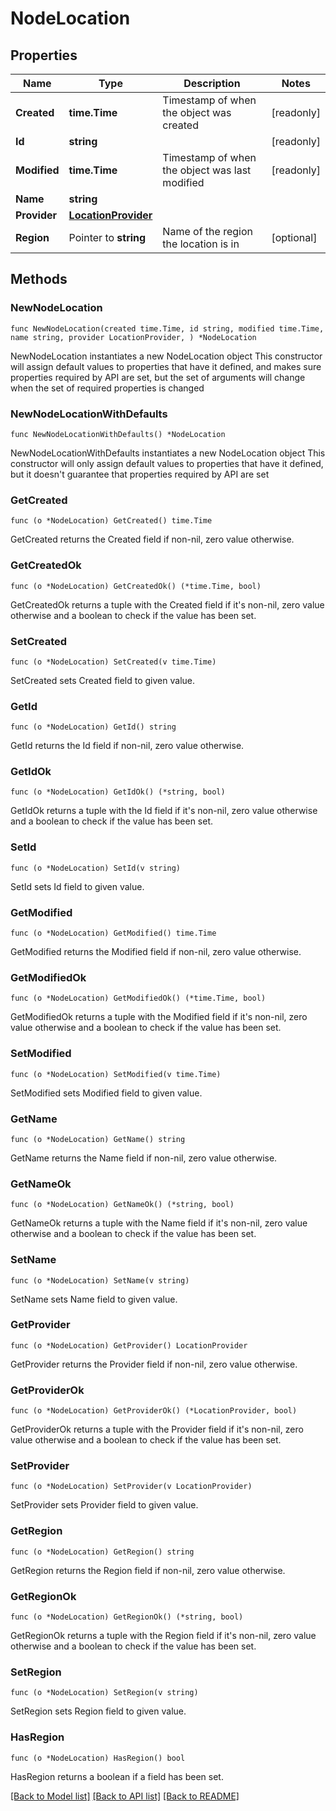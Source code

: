 # NodeLocation

## Properties

Name | Type | Description | Notes
------------ | ------------- | ------------- | -------------
**Created** | **time.Time** | Timestamp of when the object was created | [readonly] 
**Id** | **string** |  | [readonly] 
**Modified** | **time.Time** | Timestamp of when the object was last modified | [readonly] 
**Name** | **string** |  | 
**Provider** | [**LocationProvider**](LocationProvider.md) |  | 
**Region** | Pointer to **string** | Name of the region the location is in | [optional] 

## Methods

### NewNodeLocation

`func NewNodeLocation(created time.Time, id string, modified time.Time, name string, provider LocationProvider, ) *NodeLocation`

NewNodeLocation instantiates a new NodeLocation object
This constructor will assign default values to properties that have it defined,
and makes sure properties required by API are set, but the set of arguments
will change when the set of required properties is changed

### NewNodeLocationWithDefaults

`func NewNodeLocationWithDefaults() *NodeLocation`

NewNodeLocationWithDefaults instantiates a new NodeLocation object
This constructor will only assign default values to properties that have it defined,
but it doesn't guarantee that properties required by API are set

### GetCreated

`func (o *NodeLocation) GetCreated() time.Time`

GetCreated returns the Created field if non-nil, zero value otherwise.

### GetCreatedOk

`func (o *NodeLocation) GetCreatedOk() (*time.Time, bool)`

GetCreatedOk returns a tuple with the Created field if it's non-nil, zero value otherwise
and a boolean to check if the value has been set.

### SetCreated

`func (o *NodeLocation) SetCreated(v time.Time)`

SetCreated sets Created field to given value.


### GetId

`func (o *NodeLocation) GetId() string`

GetId returns the Id field if non-nil, zero value otherwise.

### GetIdOk

`func (o *NodeLocation) GetIdOk() (*string, bool)`

GetIdOk returns a tuple with the Id field if it's non-nil, zero value otherwise
and a boolean to check if the value has been set.

### SetId

`func (o *NodeLocation) SetId(v string)`

SetId sets Id field to given value.


### GetModified

`func (o *NodeLocation) GetModified() time.Time`

GetModified returns the Modified field if non-nil, zero value otherwise.

### GetModifiedOk

`func (o *NodeLocation) GetModifiedOk() (*time.Time, bool)`

GetModifiedOk returns a tuple with the Modified field if it's non-nil, zero value otherwise
and a boolean to check if the value has been set.

### SetModified

`func (o *NodeLocation) SetModified(v time.Time)`

SetModified sets Modified field to given value.


### GetName

`func (o *NodeLocation) GetName() string`

GetName returns the Name field if non-nil, zero value otherwise.

### GetNameOk

`func (o *NodeLocation) GetNameOk() (*string, bool)`

GetNameOk returns a tuple with the Name field if it's non-nil, zero value otherwise
and a boolean to check if the value has been set.

### SetName

`func (o *NodeLocation) SetName(v string)`

SetName sets Name field to given value.


### GetProvider

`func (o *NodeLocation) GetProvider() LocationProvider`

GetProvider returns the Provider field if non-nil, zero value otherwise.

### GetProviderOk

`func (o *NodeLocation) GetProviderOk() (*LocationProvider, bool)`

GetProviderOk returns a tuple with the Provider field if it's non-nil, zero value otherwise
and a boolean to check if the value has been set.

### SetProvider

`func (o *NodeLocation) SetProvider(v LocationProvider)`

SetProvider sets Provider field to given value.


### GetRegion

`func (o *NodeLocation) GetRegion() string`

GetRegion returns the Region field if non-nil, zero value otherwise.

### GetRegionOk

`func (o *NodeLocation) GetRegionOk() (*string, bool)`

GetRegionOk returns a tuple with the Region field if it's non-nil, zero value otherwise
and a boolean to check if the value has been set.

### SetRegion

`func (o *NodeLocation) SetRegion(v string)`

SetRegion sets Region field to given value.

### HasRegion

`func (o *NodeLocation) HasRegion() bool`

HasRegion returns a boolean if a field has been set.


[[Back to Model list]](../README.md#documentation-for-models) [[Back to API list]](../README.md#documentation-for-api-endpoints) [[Back to README]](../README.md)


